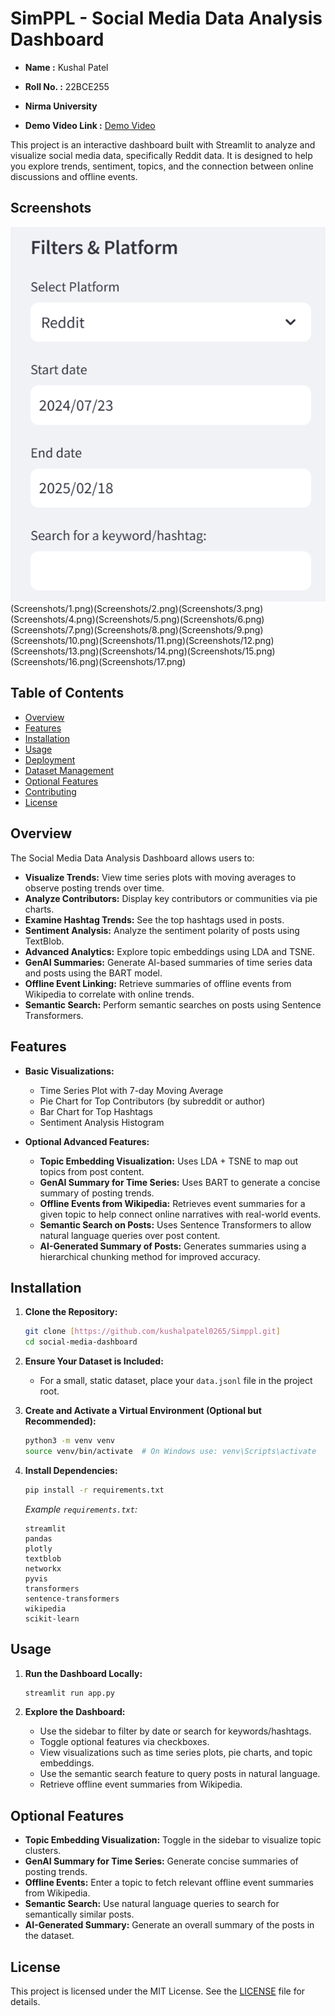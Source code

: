 # SimPPL - Social Media Data Analysis Dashboard

- **Name :** Kushal Patel
- **Roll No. :** 22BCE255
- **Nirma University**

- **Demo Video Link :** [Demo Video](https://drive.google.com/file/d/1h8JCwVlwVyHMmnvGHuZw_K_nOLiDdLgu/view?usp=sharing)

This project is an interactive dashboard built with Streamlit to analyze and visualize social media data, specifically Reddit data. It is designed to help you explore trends, sentiment, topics, and the connection between online discussions and offline events.

## Screenshots

![Dashboard Screenshot](Screenshots/1.png)(Screenshots/1.png)(Screenshots/2.png)(Screenshots/3.png)(Screenshots/4.png)(Screenshots/5.png)(Screenshots/6.png)(Screenshots/7.png)(Screenshots/8.png)(Screenshots/9.png)(Screenshots/10.png)(Screenshots/11.png)(Screenshots/12.png)(Screenshots/13.png)(Screenshots/14.png)(Screenshots/15.png)(Screenshots/16.png)(Screenshots/17.png)

## Table of Contents

- [Overview](#overview)
- [Features](#features)
- [Installation](#installation)
- [Usage](#usage)
- [Deployment](#deployment)
- [Dataset Management](#dataset-management)
- [Optional Features](#optional-features)
- [Contributing](#contributing)
- [License](#license)

## Overview

The Social Media Data Analysis Dashboard allows users to:
- **Visualize Trends:** View time series plots with moving averages to observe posting trends over time.
- **Analyze Contributors:** Display key contributors or communities via pie charts.
- **Examine Hashtag Trends:** See the top hashtags used in posts.
- **Sentiment Analysis:** Analyze the sentiment polarity of posts using TextBlob.
- **Advanced Analytics:** Explore topic embeddings using LDA and TSNE.
- **GenAI Summaries:** Generate AI-based summaries of time series data and posts using the BART model.
- **Offline Event Linking:** Retrieve summaries of offline events from Wikipedia to correlate with online trends.
- **Semantic Search:** Perform semantic searches on posts using Sentence Transformers.

## Features

- **Basic Visualizations:**
  - Time Series Plot with 7-day Moving Average
  - Pie Chart for Top Contributors (by subreddit or author)
  - Bar Chart for Top Hashtags
  - Sentiment Analysis Histogram

- **Optional Advanced Features:**
  - **Topic Embedding Visualization:** Uses LDA + TSNE to map out topics from post content.
  - **GenAI Summary for Time Series:** Uses BART to generate a concise summary of posting trends.
  - **Offline Events from Wikipedia:** Retrieves event summaries for a given topic to help connect online narratives with real-world events.
  - **Semantic Search on Posts:** Uses Sentence Transformers to allow natural language queries over post content.
  - **AI-Generated Summary of Posts:** Generates summaries using a hierarchical chunking method for improved accuracy.

## Installation

1. **Clone the Repository:**

   ```bash
   git clone [https://github.com/kushalpatel0265/Simppl.git]
   cd social-media-dashboard
   ```

2. **Ensure Your Dataset is Included:**
   
   - For a small, static dataset, place your `data.jsonl` file in the project root.

3. **Create and Activate a Virtual Environment (Optional but Recommended):**

   ```bash
   python3 -m venv venv
   source venv/bin/activate  # On Windows use: venv\Scripts\activate
   ```

4. **Install Dependencies:**

   ```bash
   pip install -r requirements.txt
   ```

   *Example `requirements.txt`:*
   ```
   streamlit
   pandas
   plotly
   textblob
   networkx
   pyvis
   transformers
   sentence-transformers
   wikipedia
   scikit-learn
   ```

## Usage

1. **Run the Dashboard Locally:**

   ```bash
   streamlit run app.py
   ```

2. **Explore the Dashboard:**

   - Use the sidebar to filter by date or search for keywords/hashtags.
   - Toggle optional features via checkboxes.
   - View visualizations such as time series plots, pie charts, and topic embeddings.
   - Use the semantic search feature to query posts in natural language.
   - Retrieve offline event summaries from Wikipedia.

## Optional Features

- **Topic Embedding Visualization:** Toggle in the sidebar to visualize topic clusters.
- **GenAI Summary for Time Series:** Generate concise summaries of posting trends.
- **Offline Events:** Enter a topic to fetch relevant offline event summaries from Wikipedia.
- **Semantic Search:** Use natural language queries to search for semantically similar posts.
- **AI-Generated Summary:** Generate an overall summary of the posts in the dataset.


## License

This project is licensed under the MIT License. See the [LICENSE](LICENSE) file for details.
